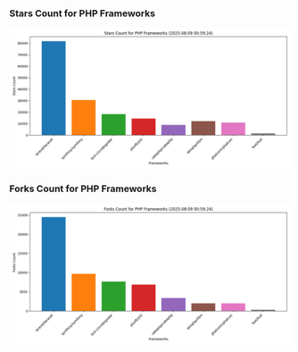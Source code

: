 ### Stars Count for PHP Frameworks

![Stars Chart](./archive/charts/20250809005924_stars_count.png)

### Forks Count for PHP Frameworks

![Forks Chart](./archive/charts/20250809005924_forks_count.png)

